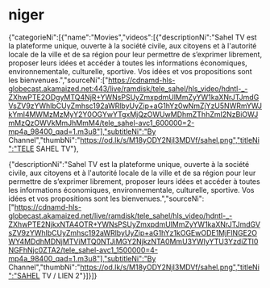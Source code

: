 # niger
{"categorieNi":[{"name":"Movies","videos":[{"descriptionNi":"Sahel TV est la plateforme unique, ouverte à la société civile, aux citoyens et à l'autorité locale de la ville et de sa région pour leur permettre de s’exprimer librement, proposer leurs idées et accéder à toutes les informations économiques, environnementale, culturelle, sportive. Vos idées et vos propositions sont les bienvenues.","sourceNi":["https://cdnamd-hls-globecast.akamaized.net:443/live/ramdisk/tele_sahel/hls_video/hdntl-_-ZXhwPTE2ODgyMTQ4NjR+YWNsPSUyZmxpdmUlMmZyYW1kaXNrJTJmdGVsZV9zYWhlbCUyZmhsc192aWRlbyUyZip+aG1hYz0wNmZjYzU5NWRmYWJkYmI4MWMzMzMyY2Y0OGYwYTgxMjQzOWUwMDhmZThhZmI2NzBiOWJmMzQzOWVkMmJhMmM4/tele_sahel-avc1_600000=2-mp4a_98400_qad=1.m3u8"],"subtitleNi":"By Channel","thumbNi":"https://od.lk/s/M18yODY2NjI3MDVf/sahel.png","titleNi":"TELE SAHEL TV"},

{"descriptionNi":"Sahel TV est la plateforme unique, ouverte à la société civile, aux citoyens et à l'autorité locale de la ville et de sa région pour leur permettre de s’exprimer librement, proposer leurs idées et accéder à toutes les informations économiques, environnementale, culturelle, sportive. Vos idées et vos propositions sont les bienvenues.","sourceNi":["https://cdnamd-hls-globecast.akamaized.net/live/ramdisk/tele_sahel/hls_video/hdntl-_-ZXhwPTE2NjkxNTA4OTR+YWNsPSUyZmxpdmUlMmZyYW1kaXNrJTJmdGVsZV9zYWhlbCUyZmhsc192aWRlbyUyZip+aG1hYz1kOGEwODE1MjFlNGE2OWY4MDdhMDNjMTViMTQ0NTJiMGY2NjkzNTA0MmU3YWIyYTU3YzdiZTI0NGFhNjc0ZTA2/tele_sahel-avc1_1500000=4-mp4a_98400_qad=1.m3u8"],"subtitleNi":"By Channel","thumbNi":"https://od.lk/s/M18yODY2NjI3MDVf/sahel.png","titleNi":"SAHEL TV / LIEN 2"}]}]}
